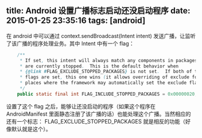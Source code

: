 title: Android 设置广播标志启动还没启动程序
date: 2015-01-25 23:35:16
tags: [android]
---

在 android 中可以通过 context.sendBroadcast(Intent intent) 发送广播，让监听了该广播的程序处理业务。其中 Intent 中有一个 flag：

```java
    /**
     * If set, this intent will always match any components in packages that
     * are currently stopped.  This is the default behavior when
     * {@link #FLAG_EXCLUDE_STOPPED_PACKAGES} is not set.  If both of these
     * flags are set, this one wins (it allows overriding of exclude for
     * places where the framework may automatically set the exclude flag).
     */
    public static final int FLAG_INCLUDE_STOPPED_PACKAGES = 0x00000020;
```

设置了这个 flag 之后，能够让还没启动的程序（如果这个程序在 AndroidManifest 里面静态注册了该广播的话）也能处理这个广播。当然相应的还有一个标志： FLAG_EXCLUDE_STOPPED_PACKAGES 就是相反的功能（好像默认就是这个）。


